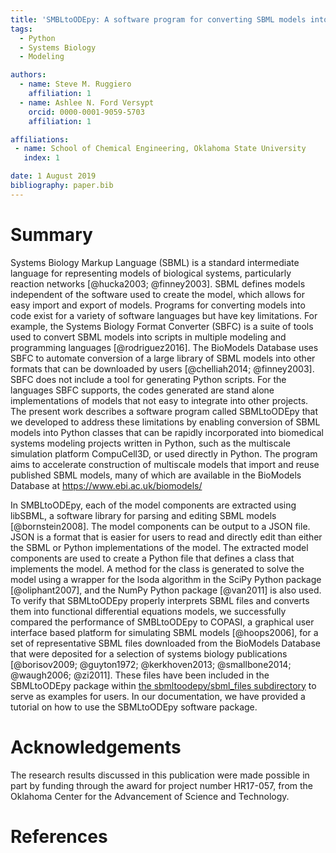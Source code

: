 ```yaml
---
title: 'SMBLtoODEpy: A software program for converting SBML models into ODE models in Python'
tags:
  - Python
  - Systems Biology
  - Modeling

authors:
  - name: Steve M. Ruggiero
    affiliation: 1
  - name: Ashlee N. Ford Versypt
    orcid: 0000-0001-9059-5703
    affiliation: 1

affiliations:
 - name: School of Chemical Engineering, Oklahoma State University
   index: 1

date: 1 August 2019
bibliography: paper.bib
---
```


# Summary


Systems Biology Markup Language (SBML) is a standard intermediate language for representing models of biological systems,
particularly reaction networks [@hucka2003; @finney2003].
SBML defines models independent of the software used to create the model, which allows for easy import and export of models.
Programs for converting models into code exist for a variety of software languages but have key limitations.
For example, the Systems Biology Format Converter (SBFC) is a suite of tools used to convert SBML models into scripts in multiple modeling and programming languages [@rodriguez2016].
The BioModels Database uses SBFC to automate conversion of a large library of SBML models into other formats that can be downloaded by users [@chelliah2014; @finney2003].
SBFC does not include a tool for generating Python scripts. For the languages SBFC supports, the codes generated are stand alone implementations of models that not easy to integrate into other projects.  
The present work describes a software program called SBMLtoODEpy that we developed to address these limitations by enabling conversion of SBML models into Python classes that can be rapidly incorporated into biomedical systems modeling projects written in Python,
such as the multiscale simulation platform CompuCell3D, or used directly in Python.
The program aims to accelerate construction of multiscale models that import and reuse published SBML models,
many of which are available in the BioModels Database at https://www.ebi.ac.uk/biomodels/

In SMBLtoODEpy, each of the model components are extracted using libSBML,
a software library for parsing and editing SBML models [@bornstein2008].
The model components can be output to a JSON file. JSON is a format that is easier for users to read and directly edit than either the SBML or Python implementations of the model.
The extracted model components are used to create a Python file that defines a class that implements the model.
A method for the class is generated to solve the model using a wrapper for the lsoda algorithm in the SciPy Python package [@oliphant2007], and the NumPy Python package [@van2011] is also used. To verify that SBMLtoODEpy properly interprets SBML files and converts them into functional differential equations models, we successfully compared the performance of SMBLtoODEpy to COPASI, a graphical user interface based platform for simulating SBML models [@hoops2006], for a set of representative SBML files downloaded from the BioModels Database that were deposited for a selection of systems biology publications [@borisov2009; @guyton1972; @kerkhoven2013; @smallbone2014; @waugh2006; @zi2011]. These files have been included in the SBMLtoODEpy package within [the sbmltoodepy/sbml_files subdirectory](https://github.com/SMRuggiero/sbmltoodepy/tree/master/sbmltoodepy/sbml_files) to serve as examples for users. In our documentation, we have provided a tutorial on how to use the SBMLtoODEpy software package.

# Acknowledgements

The research results discussed in this publication were made possible in part by funding through the award for project number HR17-057, from the Oklahoma Center for the Advancement of Science and Technology.

# References
